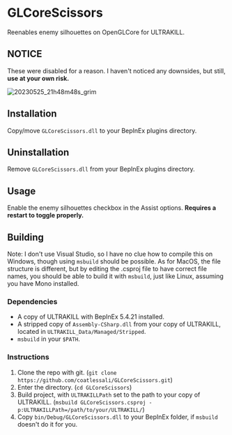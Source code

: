 # GLCoreScissors
Reenables enemy silhouettes on OpenGLCore for ULTRAKILL.

## NOTICE

These were disabled for a reason. I haven't noticed any downsides, but still, **use at your own risk.**

![20230525_21h48m48s_grim](https://github.com/coatlessali/GLCoreScissors/assets/61166135/f2741a9f-1ff4-4888-8bcb-a0a77ee75fdd)

## Installation

Copy/move `GLCoreScissors.dll` to your BepInEx plugins directory.

## Uninstallation

Remove `GLCoreScissors.dll` from your BepInEx plugins directory.

## Usage

Enable the enemy silhouettes checkbox in the Assist options. **Requires a restart to toggle properly.**

## Building

Note: I don't use Visual Studio, so I have no clue how to compile this on Windows, though using `msbuild` should be possible. As for MacOS, the file structure is different, but by editing the .csproj file to have correct file names, you should be able to build it with `msbuild`, just like Linux, assuming you have Mono installed.

### Dependencies

* A copy of ULTRAKILL with BepInEx 5.4.21 installed.
* A stripped copy of `Assembly-CSharp.dll` from your copy of ULTRAKILL, located in `ULTRAKILL_Data/Managed/Stripped`.
* `msbuild` in your `$PATH`.

### Instructions

1. Clone the repo with git. (`git clone https://github.com/coatlessali/GLCoreScissors.git`)
2. Enter the directory. (`cd GLCoreScissors`)
3. Build project, with `ULTRAKILLPath` set to the path to your copy of ULTRAKILL. (`msbuild GLCoreScissors.csproj -p:ULTRAKILLPath=/path/to/your/ULTRAKILL/`)
4. Copy `bin/Debug/GLCoreScissors.dll` to your BepInEx folder, if `msbuild` doesn't do it for you.
